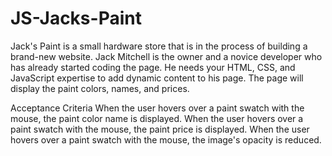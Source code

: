 # JS-Jacks-Paint
Jack's Paint is a small hardware store that is in the process of building a brand-new website. 
Jack Mitchell is the owner and a novice developer who has already started coding the page. 
He needs your HTML, CSS, and JavaScript expertise to add dynamic content to his page. 
The page will display the paint colors, names, and prices.

Acceptance Criteria
When the user hovers over a paint swatch with the mouse, the paint color name is displayed.
When the user hovers over a paint swatch with the mouse, the paint price is displayed.
When the user hovers over a paint swatch with the mouse, the image's opacity is reduced.
